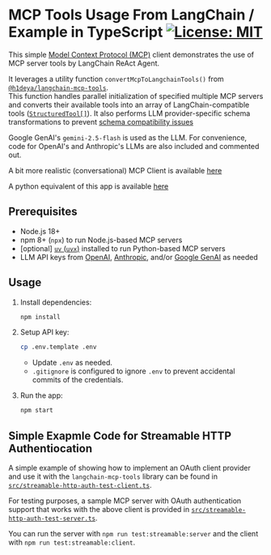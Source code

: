 # MCP Tools Usage From LangChain / Example in TypeScript [![License: MIT](https://img.shields.io/badge/License-MIT-blue.svg)](https://github.com/hideya/mcp-langchain-tools-ts-usage/blob/main/LICENSE)

This simple [Model Context Protocol (MCP)](https://modelcontextprotocol.io/)
client demonstrates the use of MCP server tools by LangChain ReAct Agent.

It leverages a utility function `convertMcpToLangchainTools()` from
[`@h1deya/langchain-mcp-tools`](https://www.npmjs.com/package/@h1deya/langchain-mcp-tools).  
This function handles parallel initialization of specified multiple MCP servers
and converts their available tools into an array of LangChain-compatible tools
([`StructuredTool[]`](https://api.js.langchain.com/classes/_langchain_core.tools.StructuredTool.html)).
It also performs LLM provider-specific schema transformations
to prevent [schema compatibility issues](https://github.com/hideya/langchain-mcp-tools-ts/blob/main/README.md#llm-provider-schema-compatibility)

Google GenAI's `gemini-2.5-flash` is used as the LLM.
For convenience, code for OpenAI's and Anthropic's LLMs are also included and commented out.

A bit more realistic (conversational) MCP Client is available
[here](https://github.com/hideya/mcp-client-langchain-ts)

A python equivalent of this app is available
[here](https://github.com/hideya/langchain-mcp-tools-py-usage)

## Prerequisites

- Node.js 18+
- npm 8+ (`npx`) to run Node.js-based MCP servers
- [optional] [`uv` (`uvx`)](https://docs.astral.sh/uv/getting-started/installation/)
  installed to run Python-based MCP servers
- LLM API keys from
  [OpenAI](https://platform.openai.com/api-keys),
  [Anthropic](https://console.anthropic.com/settings/keys),
  and/or
  [Google GenAI](https://aistudio.google.com/apikey)
  as needed

## Usage

1. Install dependencies:

    ```bash
    npm install
    ```

2. Setup API key:
    ```bash
    cp .env.template .env
    ```
    - Update `.env` as needed.
    - `.gitignore` is configured to ignore `.env`
      to prevent accidental commits of the credentials.

3. Run the app:
    ```bash
    npm start
    ```

## Simple Exapmle Code for Streamable HTTP Authentiocation

A simple example of showing how to implement an OAuth client provider and
use it with the `langchain-mcp-tools` library can be found
in [`src/streamable-http-auth-test-client.ts`](src/streamable-http-auth-test-client.ts).  

For testing purposes, a sample MCP server with OAuth authentication support
that works with the above client is provided
in [`src/streamable-http-auth-test-server.ts`](src/streamable-http-auth-test-server.ts).  

You can run the server with `npm run test:streamable:server`
and the client with `npm run test:streamable:client`.
